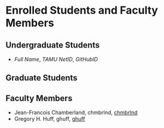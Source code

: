 Enrolled Students and Faculty Members
=====================================


Undergraduate Students
----------------------

* _Full Name_, _TAMU NetID_, _GitHubID_


Graduate Students
-----------------


Faculty Members
---------------

* Jean-Francois Chamberland, chmbrlnd, [chmbrlnd](https://chmbrlnd.github.io/)
* Gregory H. Huff, ghuff, [ghuff](https://github.com/ghuff)
